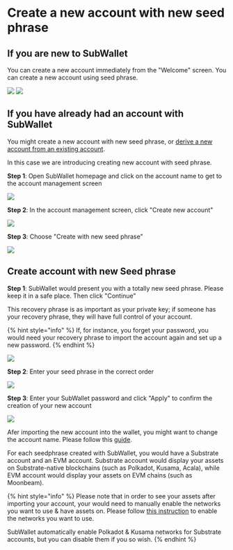 # Create a new account with new seed phrase

## If you are new to SubWallet

You can create a new account immediately from the "Welcome" screen. You can create a new account using seed phrase.&#x20;

![](<../../.gitbook/assets/image (44).png>) ![](<../../.gitbook/assets/image (23).png>)



## If you have already had an account with SubWallet

You might create a new account with new seed phrase, or [derive a new account from an existing account](broken-reference).&#x20;

In this case we are introducing creating new account with seed phrase.&#x20;

**Step 1**: Open SubWallet homepage and click on the account name to get to the account management screen

![](<../../.gitbook/assets/image (28).png>)

**Step 2**: In the account management screen, click "Create new account"

![](<../../.gitbook/assets/image (71).png>)

**Step 3**: Choose "Create with new seed phrase"

![](<../../.gitbook/assets/image (39).png>)



## Create account with new Seed phrase

**Step 1**: SubWallet would present you with a totally new seed phrase. Please keep it in a safe place. Then click "Continue"

This recovery phrase is as important as your private key; if someone has your recovery phrase, they will have full control of your account.&#x20;

{% hint style="info" %}
If, for instance, you forget your password, you would need your recovery phrase to import the account again and set up a new password.
{% endhint %}

![](<../../.gitbook/assets/image (41).png>)



**Step 2**: Enter your seed phrase in the correct order&#x20;

![](<../../.gitbook/assets/image (78).png>)



**Step 3**: Enter your SubWallet password and click "Apply" to confirm the creation of your new account

![](<../../.gitbook/assets/image (14).png>)

Afer importing the new account into the wallet, you might want to change the account name. Please follow this [guide](broken-reference).

For each seedphrase created with SubWallet, you would have a Substrate account and an EVM account. Substrate account would display your assets on Substrate-native blockchains (such as Polkadot, Kusama, Acala), while EVM account would display your assets on EVM chains (such as Moonbeam).&#x20;

{% hint style="info" %}
Please note that in order to see your assets after importing your account, your would need to manually enable the networks you want to use & have assets on. Please follow [this instruction](broken-reference) to enable the networks you want to use.

SubWallet automatically enable Polkadot & Kusama networks for Substrate accounts, but you can disable them if you so wish.&#x20;
{% endhint %}

